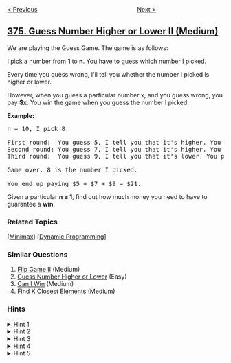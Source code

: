 <!--|This file generated by command(leetcode description); DO NOT EDIT.    |-->
<!--+----------------------------------------------------------------------+-->
<!--|@author    openset <openset.wang@gmail.com>                           |-->
<!--|@link      https://github.com/openset                                 |-->
<!--|@home      https://github.com/openset/leetcode                        |-->
<!--+----------------------------------------------------------------------+-->

[< Previous](https://github.com/openset/leetcode/tree/master/problems/guess-number-higher-or-lower "Guess Number Higher or Lower")
　　　　　　　　　　　　　　　　
[Next >](https://github.com/openset/leetcode/tree/master/problems/wiggle-subsequence "Wiggle Subsequence")

## [375. Guess Number Higher or Lower II (Medium)](https://leetcode.com/problems/guess-number-higher-or-lower-ii "猜数字大小 II")

<p>We are playing the Guess Game. The game is as follows:</p>

<p>I pick a number from <strong>1</strong> to <strong>n</strong>. You have to guess which number I picked.</p>

<p>Every time you guess wrong, I&#39;ll tell you whether the number I picked is higher or lower.</p>

<p>However, when you guess a particular number x, and you guess wrong, you pay <b>$x</b>. You win the game when you guess the number I picked.</p>

<p><b>Example:</b></p>

<pre>
n = 10, I pick 8.

First round:  You guess 5, I tell you that it&#39;s higher. You pay $5.
Second round: You guess 7, I tell you that it&#39;s higher. You pay $7.
Third round:  You guess 9, I tell you that it&#39;s lower. You pay $9.

Game over. 8 is the number I picked.

You end up paying $5 + $7 + $9 = $21.
</pre>

<p>Given a particular <strong>n &ge; 1</strong>, find out how much money you need to have to guarantee a <b>win</b>.</p>

### Related Topics
  [[Minimax](https://github.com/openset/leetcode/tree/master/tag/minimax/README.md)]
  [[Dynamic Programming](https://github.com/openset/leetcode/tree/master/tag/dynamic-programming/README.md)]

### Similar Questions
  1. [Flip Game II](https://github.com/openset/leetcode/tree/master/problems/flip-game-ii) (Medium)
  1. [Guess Number Higher or Lower](https://github.com/openset/leetcode/tree/master/problems/guess-number-higher-or-lower) (Easy)
  1. [Can I Win](https://github.com/openset/leetcode/tree/master/problems/can-i-win) (Medium)
  1. [Find K Closest Elements](https://github.com/openset/leetcode/tree/master/problems/find-k-closest-elements) (Medium)

### Hints
<details>
<summary>Hint 1</summary>
The best strategy to play the game is to minimize the maximum loss you could possibly face. Another strategy is to minimize the expected loss. Here, we are interested in the <b>first</b> scenario.
</details>

<details>
<summary>Hint 2</summary>
Take a small example (n = 3). What do you end up paying in the worst case?
</details>

<details>
<summary>Hint 3</summary>
Check out <a href="https://en.wikipedia.org/wiki/Minimax">this article</a> if you're still stuck.
</details>

<details>
<summary>Hint 4</summary>
The purely recursive implementation of minimax would be worthless for even a small n. You MUST use dynamic programming.
</details>

<details>
<summary>Hint 5</summary>
As a follow-up, how would you modify your code to solve the problem of minimizing the expected loss, instead of the worst-case loss?
</details>
